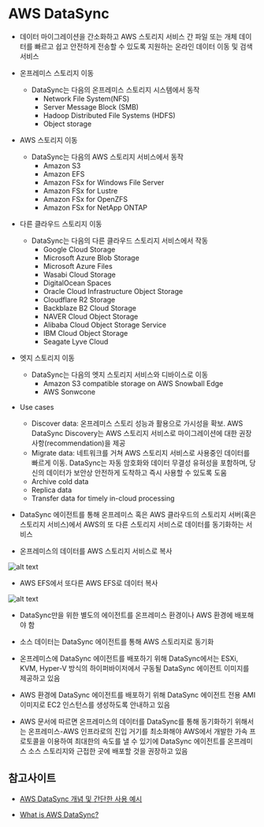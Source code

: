 # AWS DataSync

- 데이터 마이그레이션을 간소화하고 AWS 스토리지 서비스 간 파일 또는 개체 데이터를 빠르고 쉽고 안전하게 전송할 수 있도록 지원하는 온라인 데이터 이동 및 검색 서비스

- 온프레미스 스토리지 이동
  - DataSync는 다음의 온프레미스 스토리지 시스템에서 동작
    - Network File System(NFS)
    - Server Message Block (SMB)
    - Hadoop Distributed File Systems (HDFS)
    - Object storage

- AWS 스토리지 이동
  - DataSync는 다음의 AWS 스토리지 서비스에서 동작
    - Amazon S3
    - Amazon EFS
    - Amazon FSx for Windows File Server
    - Amazon FSx for Lustre
    - Amazon FSx for OpenZFS
    - Amazon FSx for NetApp ONTAP

- 다른 클라우드 스토리지 이동
  - DataSync는 다음의 다른 클라우드 스토리지 서비스에서 작동
    - Google Cloud Storage
    - Microsoft Azure Blob Storage
    - Microsoft Azure Files
    - Wasabi Cloud Storage
    - DigitalOcean Spaces
    - Oracle Cloud Infrastructure Object Storage
    - Cloudflare R2 Storage
    - Backblaze B2 Cloud Storage
    - NAVER Cloud Object Storage
    - Alibaba Cloud Object Storage Service
    - IBM Cloud Object Storage
    - Seagate Lyve Cloud

- 엣지 스토리지 이동
  - DataSync는 다음의 엣지 스토리지 서비스와 디바이스로 이동
    - Amazon S3 compatible storage on AWS Snowball Edge
    - AWS Sonwcone

- Use cases
  - Discover data: 온프레미스 스토리 성능과 활용으로 가시성을 확보. AWS DataSync Discovery는 AWS 스토리지 서비스로 마이그레이션에 대한 권장사항(recommendation)을 제공
  - Migrate data: 네트워크를 거쳐 AWS 스토리지 서비스로 사용중인 데이터를 빠르게 이동. DataSync는 자동 암호화와 데이터 무결성 유혀성을 포함하며, 당신의 데이터가 보안상 안전하게 도착하고 즉시 사용할 수 있도록 도움
  - Archive cold data
  - Replica data
  - Transfer data for timely in-cloud processing

- DataSync 에이전트를 통해 온프레미스 혹은 AWS 클라우드의 스토리지 서버(혹은 스토리지 서비스)에서 AWS의 또 다른 스토리지 서비스로 데이터를 동기화하는 서비스

- 온프레미스의 데이터를 AWS 스토리지 서비스로 복사

![alt text](../images/cloud/datasync_1.png)

- AWS EFS에서 또다른 AWS EFS로 데이터 복사

![alt text](../images/cloud/datasync_2.png)

- DataSync만을 위한 별도의 에이전트를 온프레미스 환경이나 AWS 환경에 배포해야 함

- 소스 데이터는 DataSync 에이전트를 통해 AWS 스토리지로 동기화

- 온프레미스에 DataSync 에이전트를 배포하기 위해 DataSync에서는 ESXi, KVM, Hyper-V 방식의 하이퍼바이저에서 구동될 DataSync 에이전트 이미지를 제공하고 있음

- AWS 환경에 DataSync 에이전트를 배포하기 위해 DataSync 에이전트 전용 AMI 이미지로 EC2 인스턴스를 생성하도록 안내하고 있음

- AWS 문서에 따르면 온프레미스의 데이터를 DataSync를 통해 동기화하기 위해서는 온프레미스-AWS 인프라로의 진입 거기를 최소화해야 AWS에서 개발한 가속 프로토콜을 이용하여 최대한의 속도를 낼 수 있기에 DataSync 에이전트를 온프레미스 소스 스토리지와 근접한 곳에 배포할 것을 권장하고 있음

## 참고사이트
- [AWS DataSync 개념 및 간단한 사용 예시](https://engmisankim.tistory.com/42)


- [What is AWS DataSync?](https://docs.aws.amazon.com/datasync/latest/userguide/what-is-datasync.html)